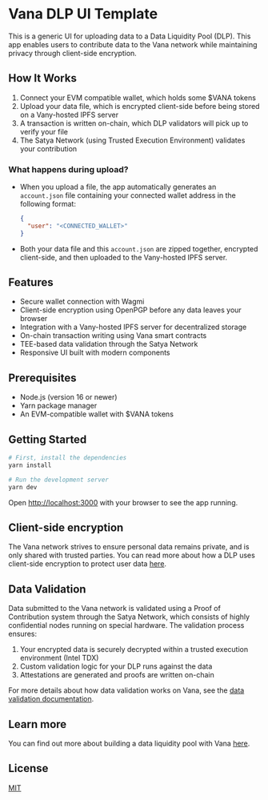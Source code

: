 # Vana DLP UI Template

This is a generic UI for uploading data to a Data Liquidity Pool (DLP). This app enables users to contribute data to the Vana network while maintaining privacy through client-side encryption.

## How It Works

1. Connect your EVM compatible wallet, which holds some $VANA tokens
2. Upload your data file, which is encrypted client-side before being stored on a Vany-hosted IPFS server
3. A transaction is written on-chain, which DLP validators will pick up to verify your file
4. The Satya Network (using Trusted Execution Environment) validates your contribution

### What happens during upload?

- When you upload a file, the app automatically generates an `account.json` file containing your connected wallet address in the following format:

  ```json
  {
    "user": "<CONNECTED_WALLET>"
  }
  ```
- Both your data file and this `account.json` are zipped together, encrypted client-side, and then uploaded to the Vany-hosted IPFS server.

## Features

- Secure wallet connection with Wagmi 
- Client-side encryption using OpenPGP before any data leaves your browser
- Integration with a Vany-hosted IPFS server for decentralized storage 
- On-chain transaction writing using Vana smart contracts
- TEE-based data validation through the Satya Network
- Responsive UI built with modern components

## Prerequisites

- Node.js (version 16 or newer)
- Yarn package manager
- An EVM-compatible wallet with $VANA tokens

## Getting Started

```bash
# First, install the dependencies
yarn install

# Run the development server
yarn dev
```

Open [http://localhost:3000](http://localhost:3000) with your browser to see the app running.

## Client-side encryption

The Vana network strives to ensure personal data remains private, and is only shared with trusted parties. You can read more about how a DLP uses client-side encryption to protect user data [here](https://docs.vana.org/docs/data-privacy).

## Data Validation

Data submitted to the Vana network is validated using a Proof of Contribution system through the Satya Network, which consists of highly confidential nodes running on special hardware. The validation process ensures:

1. Your encrypted data is securely decrypted within a trusted execution environment (Intel TDX)
2. Custom validation logic for your DLP runs against the data
3. Attestations are generated and proofs are written on-chain

For more details about how data validation works on Vana, see the [data validation documentation](https://docs.vana.org/docs/data-validation).

## Learn more

You can find out more about building a data liquidity pool with Vana [here](https://docs.vana.org/docs/how-to-create-a-data-liquidity-pool).

## License

[MIT](LICENSE)
